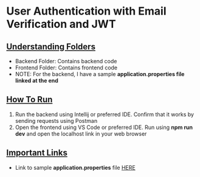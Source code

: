 # User Authentication with Email Verification and JWT

## <ins>Understanding Folders</ins>
* Backend Folder: Contains backend code 
* Frontend Folder: Contains frontend code
* NOTE: For the backend, I have a sample __application.properties file linked at the end__

## <ins>How To Run</ins>
1. Run the backend using Intellij or preferred IDE. Confirm that it works by sending requests using Postman
2. Open the frontend using VS Code or preferred IDE. Run using __npm run dev__ and open the localhost link in your web browser

## <ins>Important Links</ins>
* Link to sample __application.properties__ file [HERE](https://github.com/mcampo0215/UserAuthentication/blob/main/backend/src/main/resources/application.sample.properties)
